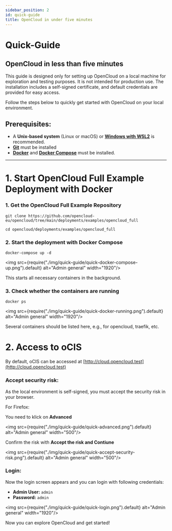 ```yaml
---
sidebar_position: 2
id: quick-guide
title: OpenCloud in under five minutes
---
```


# Quick-Guide
## OpenCloud in less than five minutes

This guide is designed only for setting up OpenCloud on a local machine for exploration and testing purposes. It is not intended for production use. The installation includes a self-signed certificate, and default credentials are provided for easy access.

Follow the steps below to quickly get started with OpenCloud on your local environment.

## Prerequisites:
- A **Unix-based system** (Linux or macOS) or [**Windows with WSL2**](https://learn.microsoft.com/en-us/windows/wsl/install) is recommended.
- [**Git**](https://git-scm.com/book/en/v2/Getting-Started-Installing-Git) must be installed
- [**Docker**](https://docs.docker.com/engine/install/) and [**Docker Compose**](https://docs.docker.com/compose/install/) must be installed.


---

#  1. Start OpenCloud Full Example Deployment with Docker

### 1. Get the OpenCloud Full Example Repository
```
git clone https://github.com/opencloud-eu/opencloud/tree/main/deployments/examples/opencloud_full

cd opencloud/deployments/examples/opencloud_full
```



### 2. Start the deployment with Docker Compose

```
docker-compose up -d
```

<img src={require("./img/quick-guide/quick-docker-compose-up.png").default} alt="Admin general" width="1920"/>

This starts all necessary containers in the background.


### 3. Check whether the containers are running

```
docker ps
```

<img src={require("./img/quick-guide/quick-docker-running.png").default} alt="Admin general" width="1920"/>

Several containers should be listed here, e.g., for opencloud, traefik, etc.

# 2. Access to oCIS

By default, oCIS can be accessed at [http://cloud.opencloud.test](http://cloud.opencloud.test)

### Accept security risk:

As the local environment is self-signed, you must accept the security risk in your browser.

For Firefox:

You need to klick on **Advanced**

<img src={require("./img/quick-guide/quick-advanced.png").default} alt="Admin general" width="500"/>

Confirm the risk with **Accept the risk and Contiune**

<img src={require("./img/quick-guide/quick-accept-security-risk.png").default} alt="Admin general" width="500"/>

### Login:

Now the login screen appears and you can login with following credentials:

- **Admin User:** `admin`
- **Password:** `admin`

<img src={require("./img/quick-guide/quick-login.png").default} alt="Admin general" width="1920"/>

Now you can explore OpenCloud and get started! 

